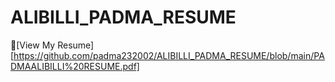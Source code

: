 # ALIBILLI_PADMA_RESUME
📄[View My Resume][https://github.com/padma232002/ALIBILLI_PADMA_RESUME/blob/main/PADMAALIBILLI%20RESUME.pdf]
